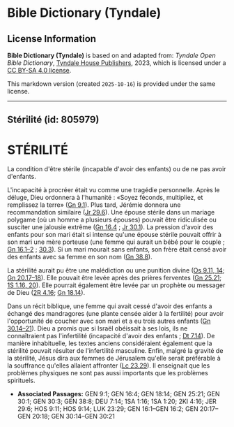 # Bible Dictionary (Tyndale)

## License Information

**Bible Dictionary (Tyndale)** is based on and adapted from: _Tyndale Open Bible Dictionary_, [Tyndale House Publishers](https://tyndaleopenresources.com/), 2023, which is licensed under a [CC BY-SA 4.0 license](https://creativecommons.org/licenses/by-sa/4.0/legalcode.en).

This markdown version (created `2025-10-16`) is provided under the same license.



--------------------------------

## Stérilité (id: 805979)

STÉRILITÉ
=========

La condition d'être stérile (incapable d'avoir des enfants) ou de ne pas avoir d'enfants.

L'incapacité à procréer était vu comme une tragédie personnelle. Après le déluge, Dieu ordonnera à l'humanité : «Soyez féconds, multipliez, et remplissez la terre» ([Gn 9\.1](https://ref.ly/Gen9:1)). Plus tard, Jérémie donnera une recommandation similaire ([Jr 29\.6](https://ref.ly/Jer29:6)). Une épouse stérile dans un mariage polygame (où un homme a plusieurs épouses) pouvait être ridiculisée ou susciter une jalousie extrême ([Gn 16\.4](https://ref.ly/Gen16:4) ; [Jr 30\.1](https://ref.ly/Gen30:1)). La pression d'avoir des enfants pour son mari était si intense qu'une épouse stérile pouvait offrir à son mari une mère porteuse (une femme qui aurait un bébé pour le couple ; [Gn 16\.1–2](https://ref.ly/Gen16:1-Gen16:2) ; [30\.3](https://ref.ly/Gen30:3)). Si un mari mourait sans enfants, son frère était censé avoir des enfants avec sa femme en son nom ([Gn 38\.8](https://ref.ly/Gen38:8)).

La stérilité aurait pu être une malédiction ou une punition divine ([Os 9\.11, 14](https://ref.ly/Hos9:11); [Gn 20\.17–18](https://ref.ly/Gen20:17-Gen20:18)). Elle pouvait être levée après des prières ferventes ([Gn 25\.21](https://ref.ly/Gen25:21); [1S 1\.16, 20](https://ref.ly/1Sam1:16,1Sam1:20)). Elle pourrait également être levée par un prophète ou messager de Dieu ([2R 4\.16](https://ref.ly/2Kgs4:16); [Gn 18\.14](https://ref.ly/Gen18:14)).

Dans un récit biblique, une femme qui avait cessé d'avoir des enfants a échangé des mandragores (une plante censée aider à la fertilité) pour avoir l'opportunité de coucher avec son mari et a eu trois autres enfants ([Gn 30\.14–21](https://ref.ly/Gen30:14-Gen30:21)). Dieu a promis que si Israël obéissait à ses lois, ils ne connaîtraient pas l'infertilité (incapacité d'avoir des enfants ; [Dt 7\.14](https://ref.ly/Deut7:14)). De manière inhabituelle, les textes anciens considéraient également que la stérilité pouvait résulter de l'infertilité masculine. Enfin, malgré la gravité de la stérilité, Jésus dira aux femmes de Jérusalem qu'elle serait préférable à la souffrance qu'elles allaient affronter ([Lc 23\.29](https://ref.ly/Luke23:29)). Il enseignait que les problèmes physiques ne sont pas aussi importants que les problèmes spirituels.

* **Associated Passages:** GEN 9:1; GEN 16:4; GEN 18:14; GEN 25:21; GEN 30:1; GEN 30:3; GEN 38:8; DEU 7:14; 1SA 1:16; 1SA 1:20; 2KI 4:16; JER 29:6; HOS 9:11; HOS 9:14; LUK 23:29; GEN 16:1–GEN 16:2; GEN 20:17–GEN 20:18; GEN 30:14–GEN 30:21


